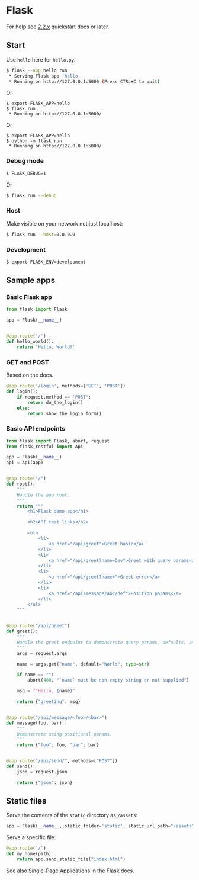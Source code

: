 # Flask

For help see [2.2.x](https://flask.palletsprojects.com/en/2.2.x/quickstart/) quickstart docs or later.

## Start

Use `hello` here for `hello.py`.

```sh
$ flask --app hello run
 * Serving Flask app 'hello'
 * Running on http://127.0.0.1:5000 (Press CTRL+C to quit)
```

Or

```console
$ export FLASK_APP=hello
$ flask run
 * Running on http://127.0.0.1:5000/
```

Or

```console
$ export FLASK_APP=hello
$ python -m flask run
 * Running on http://127.0.0.1:5000/
```


### Debug mode

```sh
$ FLASK_DEBUG=1
```

Or

```sh
$ flask run --debug
```

### Host

Make visible on your network not just localhost:

```sh
$ flask run --host=0.0.0.0
```

### Development 

```sh
$ export FLASK_ENV=development
```

## Sample apps

### Basic Flask app

```python
from flask import Flask

app = Flask(__name__)


@app.route('/')
def hello_world():
    return 'Hello, World!'
```

### GET and POST

Based on the docs.

```python
@app.route('/login', methods=['GET', 'POST'])
def login():
    if request.method == 'POST':
        return do_the_login()
    else:
        return show_the_login_form()
```

### Basic API endpoints

```python
from flask import Flask, abort, request
from flask_restful import Api

app = Flask(__name__)
api = Api(app)


@app.route("/")
def root():
    """
    Handle the app root.
    """
    return """
        <h1>Flask demo app</h1>

        <h2>API test links</h2>

        <ul>
            <li>
                <a href="/api/greet">Greet basic</a>
            </li>
            <li>
                <a href="/api/greet?name=Dev">Greet with query params</a>
            </li>
            <li>
                <a href="/api/greet?name=">Greet error</a>
            </li>
            <li>
                <a href="/api/message/abc/def">Position params</a>
            </li>
        </ul>
    """


@app.route("/api/greet")
def greet():
    """
    Handle the greet endpoint to demonstrate query params, defaults, and errors.
    """
    args = request.args

    name = args.get("name", default="World", type=str)

    if name == "":
        abort(400, "`name` must be non-empty string or not supplied")

    msg = f"Hello, {name}"

    return {"greeting": msg}


@app.route("/api/message/<foo>/<bar>")
def message(foo, bar):
    """
    Demonstrate using positional params.
    """
    return {"foo": foo, "bar": bar}


@app.route("/api/send/", methods=["POST"])
def send():
    json = request.json

    return {"json": json}
```
  

## Static files

Serve the contents of the `static` directory as `/assets`:

```python
app = Flask(__name__, static_folder='static', static_url_path="/assets")
```

Serve a specific file:

```python
@app.route('/')
def my_home(path):
    return app.send_static_file("index.html")
```

See also [Single-Page Applications](https://flask.palletsprojects.com/en/2.2.x/patterns/singlepageapplications/) in the Flask docs.
